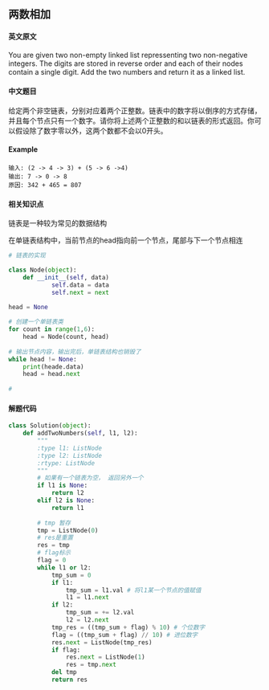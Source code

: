 ## 两数相加

#### 英文原文

You are given two non-empty linked list repressenting two non-negative integers. The digits are stored in reverse order and each of their nodes contain a single digit. Add the two numbers and return it as a linked list.

#### 中文题目

给定两个非空链表，分别对应着两个正整数。链表中的数字将以倒序的方式存储，并且每个节点只有一个数字。请你将上述两个正整数的和以链表的形式返回。你可以假设除了数字零以外，这两个数都不会以0开头。

#### Example

```shell
输入: (2 -> 4 -> 3) + (5 -> 6 ->4)
输出: 7 -> 0 -> 8
原因: 342 + 465 = 807
```

#### 相关知识点

链表是一种较为常见的数据结构

在单链表结构中，当前节点的head指向前一个节点，尾部与下一个节点相连

```python
# 链表的实现

class Node(object):
    def __init__(self, data)
    		self.data = data
    		self.next = next
    
head = None

# 创建一个单链表类
for count in range(1,6):
    head = Node(count, head)
    
# 输出节点内容，输出完后，单链表结构也销毁了
while head != None:
    print(heade.data)
    head = head.next
    
# 
```

#### 解题代码

```python
class Solution(object):
    def addTwoNumbers(self, l1, l2):
        """
        :type l1: ListNode
        :type l2: ListNode
        :rtype: ListNode
        """
        # 如果有一个链表为空， 返回另外一个
        if l1 is None:
            return l2
        elif l2 is None:
            return l1
        
        # tmp 暂存
        tmp = ListNode(0)
        # res是重置
        res = tmp
        # flag标示
        flag = 0
        while l1 or l2:
          	tmp_sum = 0
          	if l1:
          		tmp_sum = l1.val # 将l1某一个节点的值赋值
            	l1 = l1.next
          	if l2:
            	tmp_sum = += l2.val
            	l2 = l2.next
            tmp_res = ((tmp_sum + flag) % 10) # 个位数字
            flag = ((tmp_sum + flag) // 10) # 进位数字
            res.next = ListNode(tmp_res)
            if flag:
              	res.next = ListNode(1)
              	res = tmp.next
            del tmp
            return res
                
```







